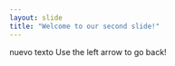 ```yaml
---
layout: slide
title: "Welcome to our second slide!"
---
```

nuevo texto
Use the left arrow to go back!

